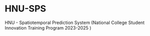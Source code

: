 # HNU-SPS
HNU - Spatiotemporal Prediction System (National College Student Innovation Training Program 2023-2025 )
